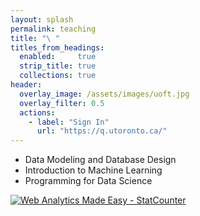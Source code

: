 ```yaml
---
layout: splash
permalink: teaching
title: "\ "
titles_from_headings:
  enabled:     true
  strip_title: true
  collections: true 
header:
  overlay_image: /assets/images/uoft.jpg
  overlay_filter: 0.5
  actions:
    - label: "Sign In"
      url: "https://q.utoronto.ca/"
---
```


<ul style="text-align:justify">
    <li>Data Modeling and Database Design</li>
    <li>Introduction to Machine Learning</li>
    <li>Programming for Data Science</li>
</ul>

<!-- Default Statcounter code for Homepage https://enoei.github.io/ -->
<script type="text/javascript">
var sc_project=12369002; 
var sc_invisible=1; 
var sc_security="c6459cff"; 
var sc_https=1; 
</script>
<script type="text/javascript"
src="https://www.statcounter.com/counter/counter.js" async></script>
<noscript><div class="statcounter"><a title="Web Analytics Made Easy -
StatCounter" href="https://statcounter.com/" target="_blank"><img
class="statcounter" src="https://c.statcounter.com/12369002/0/c6459cff/1/"
alt="Web Analytics Made Easy - StatCounter"></a></div></noscript>
<!-- End of Statcounter Code -->

<!-- Global site tag (gtag.js) - Google Analytics -->
<script async src="https://www.googletagmanager.com/gtag/js?id=UA-174161302-1"></script>
<script>
window.dataLayer = window.dataLayer || [];
function gtag(){dataLayer.push(arguments);}
gtag('js', new Date());

gtag('config', 'UA-174161302-1');
</script>